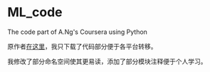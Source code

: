 # ML_code
The code part of A.Ng's Coursera using Python

原作者[在这里](https://github.com/fengdu78/Coursera-ML-AndrewNg-Notes)，我只下载了代码部分便于各平台转移。

我修改了部分命名空间使其更易读，添加了部分模块注释便于个人学习。
